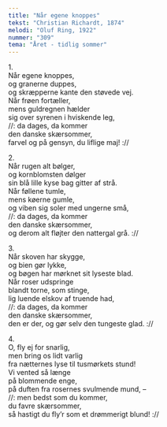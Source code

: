 ```yaml
---
title: "Når egene knoppes"
tekst: "Christian Richardt, 1874"
melodi: "Oluf Ring, 1922"
nummer: "309"
tema: "Året - tidlig sommer"
---
```

1.<br>
Når egene knoppes,<br>
og granerne duppes,<br>
og skræpperne kante den støvede vej.<br>
Når frøen fortæller,<br>
mens guldregnen hælder<br>
sig over syrenen i hviskende leg,<br>
//: da dages, da kommer<br>
den danske skærsommer,<br>
farvel og på gensyn, du liflige maj! :// <br>

2.<br>
Når rugen alt bølger,<br>
og kornblomsten dølger<br>
sin blå lille kyse bag gitter af strå.<br>
Når føllene tumle,<br>
mens køerne gumle,<br>
og viben sig soler med ungerne små,<br>
//: da dages, da kommer<br>
den danske skærsommer,<br>
og derom alt fløjter den nattergal grå. :// <br>

3.<br>
Når skoven har skygge,<br>
og bien gør lykke,<br>
og bøgen har mørknet sit lyseste blad.<br>
Når roser udspringe<br>
blandt torne, som stinge,<br>
lig luende elskov af truende had,<br>
//: da dages, da kommer<br>
den danske skærsommer,<br>
den er der, og gør selv den tungeste glad. ://<br>

4.<br>
O, fly ej for snarlig,<br>
men bring os lidt varlig<br>
fra nætternes lyse til tusmørkets stund!<br>
Vi vented så længe<br>
på blommende enge,<br>
på duften fra rosernes svulmende mund, –<br>
//: men bedst som du kommer,<br>
du favre skærsommer,<br>
så hastigt du fly’r som et drømmerigt blund! :// <br>
